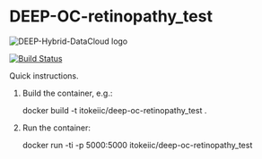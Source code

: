 DEEP-OC-retinopathy_test
============================================

![DEEP-Hybrid-DataCloud logo](https://deep-hybrid-datacloud.eu/wp-content/uploads/2018/01/logo.png)

[![Build Status](https://jenkins.indigo-datacloud.eu:8080/buildStatus/icon?job=Pipeline-as-code/DEEP-OC-org/DEEP-OC-retinopathy_test/master)](https://jenkins.indigo-datacloud.eu:8080/job/Pipeline-as-code/job/DEEP-OC-org/job/DEEP-OC-retinopathy_test/job/master)


Quick instructions.

1. Build the container, e.g.:

    docker build -t itokeiic/deep-oc-retinopathy_test .

2. Run the container:

    docker run -ti -p 5000:5000 itokeiic/deep-oc-retinopathy_test

